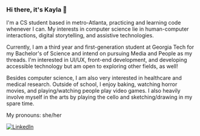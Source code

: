 ### Hi there, it's Kayla 👋

I'm a CS student based in metro-Atlanta, practicing and learning code whenever I can. My interests in computer science lie in human-computer interactions, digital storytelling, and assistive technologies.

Currently, I am a third year and first-generation student at Georgia Tech for my Bachelor's of Science and intend on pursuing Media and People as my threads. I'm interested in UI/UX, front-end development, and developing accessible technology but am open to exploring other fields, as well!

Besides computer science, I am also very interested in healthcare and medical research. Outside of school, I enjoy baking, watching horror movies, and playing/watching people play video games. I also heavily involve myself in the arts by playing the cello and sketching/drawing in my spare time.

My pronouns: she/her

[<img alt="LinkedIn" src="https://img.shields.io/badge/LinkedIn-%230E76A8.svg?&style=for-the-badge&logo=LinkedIn&logoColor=white" />](https://linkedin.com/in/kmverdeflor)

<!--
**km-verde/km-verde** is a ✨ _special_ ✨ repository because its `README.md` (this file) appears on your GitHub profile.

Here are some ideas to get you started:

- 🔭 I’m currently working on ...
- 🌱 I’m currently learning ...
- 👯 I’m looking to collaborate on ...
- 🤔 I’m looking for help with ...
- 💬 Ask me about ...
- 📫 How to reach me: ...
- 😄 Pronouns: ...
- ⚡ Fun fact: ...
-->
